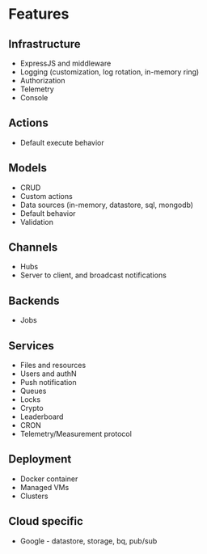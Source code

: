 # Features

## Infrastructure

- ExpressJS and middleware
- Logging (customization, log rotation, in-memory ring)
- Authorization
- Telemetry
- Console

## Actions

- Default execute behavior

## Models

- CRUD
- Custom actions
- Data sources (in-memory, datastore, sql, mongodb)
- Default behavior
- Validation

## Channels

- Hubs
- Server to client, and broadcast notifications

## Backends

- Jobs

## Services

- Files and resources
- Users and authN
- Push notification
- Queues
- Locks
- Crypto
- Leaderboard
- CRON
- Telemetry/Measurement protocol

## Deployment

- Docker container
- Managed VMs
- Clusters

## Cloud specific

- Google - datastore, storage, bq, pub/sub
